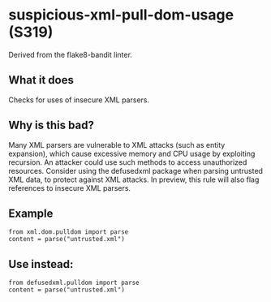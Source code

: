 # suspicious-xml-pull-dom-usage (S319)
Derived from the flake8-bandit linter.
## What it does
Checks for uses of insecure XML parsers.
## Why is this bad?
Many XML parsers are vulnerable to XML attacks (such as entity expansion),
which cause excessive memory and CPU usage by exploiting recursion. An
attacker could use such methods to access unauthorized resources.
Consider using the defusedxml package when parsing untrusted XML data,
to protect against XML attacks.
In preview, this rule will also flag references to insecure XML parsers.
## Example
```
from xml.dom.pulldom import parse
content = parse("untrusted.xml")
```
## Use instead:
```
from defusedxml.pulldom import parse
content = parse("untrusted.xml")
```